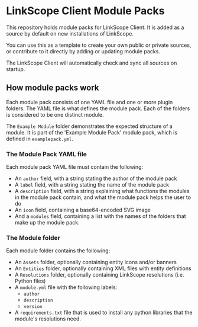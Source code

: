 # LinkScope Client Module Packs

This repository holds module packs for LinkScope Client.
It is added as a source by default on new installations of LinkScope.

You can use this as a template to create your own public or private sources,
or contribute to it directly by adding or updating module packs.

The LinkScope Client will automatically check and sync all sources on startup.

## How module packs work

Each module pack consists of one YAML file and one or more plugin folders.
The YAML file is what defines the module pack. Each of the folders is
considered to be one distinct module.

The `Example Module` folder demonstrates the expected structure of a module.
It is part of the 'Example Module Pack' module pack, which is defined in
`examplepack.yml`.

### The Module Pack YAML file

Each module pack YAML file must contain the following:
- An `author` field, with a string stating the author of the module pack
- A `label` field, with a string stating the name of the module pack
- A `description` field, with a string explaining what functions the
modules in the module pack contain, and what the module pack helps the user
to do
- An `icon` field, containing a base64-encoded SVG image
- And a `modules` field, containing a list with the names of the folders
that make up the module pack.

### The Module folder

Each module folder contains the following:
- An `Assets` folder, optionally containing entity icons and/or banners
- An `Entities` folder, optionally containing XML files with entity definitions
- A `Resolutions` folder, optionally containing LinkScope resolutions
(i.e. Python files)
- A `module.yml` file with the following labels:
  - `author`
  - `description`
  - `version`
- A `requirements.txt` file that is used to install any python libraries
that the module's resolutions need.